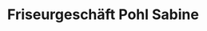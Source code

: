 ---
title: "Friseurgeschäft Pohl Sabine"
url: /meuselwitz/friseurgeschaeft-pohl-sabine/
shop: Friseur
---